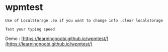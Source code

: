 # wpmtest
```
Use of LocalStorage .So if you want to change info ,clear localstorage
```

```
Test your typing speed
```
Demo :  [https://learningnoobi.github.io/wpmtest/](https://learningnoobi.github.io/wpmtest/)
